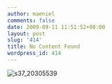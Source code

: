 ```yaml
---
author: maeniel
comments: false
date: 2009-09-11 11:51:52+00:00
layout: post
slug: '414'
title: No Content Found
wordpress_id: 414
---
```


![s37_20305539](http://maeniel.files.wordpress.com/2009/09/s37_20305539.jpg)
